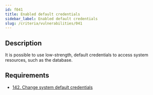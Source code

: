 ```yaml
---
id: f041
title: Enabled default credentials
sidebar_label: Enabled default credentials
slug: /criteria/vulnerabilities/041
---
```


## Description

It is possible to use low-strength,
default credentials to access system resources,
such as the database.

## Requirements

- [142. Change system default credentials](/criteria/requirements/credentials/142)
